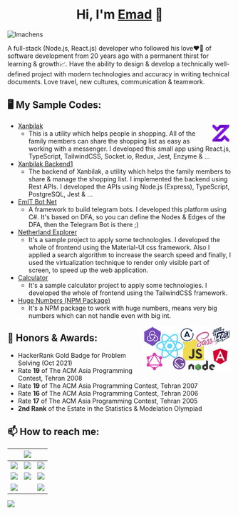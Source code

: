 <h1 align="center">Hi, I'm <a href="http://www.EmadArmoun.com">Emad</a> 🙂</h1>
<!-- 👋 -->

<!-- <img alt="Emad" align="right" src="http://www.armoun.com/wp-content/uploads/2021/10/Me200.jpg" width="20%" /> -->

<!-- # I'm [Emad](http://www.EmadArmoun.com) -->
<p align="left"> <img src="https://komarev.com/ghpvc/?username=em-it&label=Profile%20views&color=blueviolet&style=flat" alt="lmachens" /> </p>

A full-stack (Node.js, React.js) developer who followed his love❤️‍🔥 of software development from 20 years ago with a permanent thirst for learning & growth📈. Have the ability to design & develop a technically well-defined project with modern technologies and accuracy in writing technical documents. Love travel, new cultures, communication & teamwork.

## 🖥️ My Sample Codes:
<img alt="Xanbilak Logo" align="right" src="https://raw.githubusercontent.com/Em-IT/xanbilak/master/xanbilak-fe/src/assets/images/logo.png" width="10%" />

- [Xanbilak](https://github.com/Em-IT/xanbilak)
  - This is a utility which helps people in shopping. All of the family members can share the shopping list as easy as working with a messenger. I developed this small app using React.js, TypeScript, TailwindCSS, Socket.io, Redux, Jest, Enzyme & ...
- [Xanbilak Backend1](https://github.com/Em-IT/xanbilak-be1)
  - The backend of Xanbilak, a utility which helps the family members to share & manage the shopping list. I implemented the backend using Rest APIs. I developed the APIs using Node.js (Express), TypeScript, PostgreSQL, Jest & ...
- [EmIT Bot Net](https://github.com/Em-IT/EmITBotNet)
  - A framework to build telegram bots. I developed this platform using C#. It's based on DFA, so you can define the Nodes & Edges of the DFA, then the Telegram Bot is there ;)
- [Netherland Explorer](https://em-it.github.io/netherland-explorer/)
  - It's a sample project to apply some technologies. I developed the whole of frontend using the Material-UI css framework. Also I applied a search algorithm to increase the search speed and finally, I used the virtualization technique to render only visible part of screen, to speed up the web application.
- [Calculator](https://github.com/Em-IT/calculator)
  - It's a sample calculator project to apply some technologies. I developed the whole of frontend using the TailwindCSS framework.
- [Huge Numbers (NPM Package)](https://em-it.github.io/huge-num/)
  - It's a NPM package to work with huge numbers, means very big numbers which can not handle even with big int.
<!-- - [Markdown Previewer](https://github.com/Em-IT/markdown-previewer) -->

<img align="right" src="https://raw.githubusercontent.com/Em-IT/em-it.github.io/main/technologies-min.png" width="40%" />

## 🥇 Honors & Awards:
- HackerRank Gold Badge for Problem Solving (Oct 2021)
- Rate **19** of The ACM Asia Programming Contest, Tehran 2008
- Rate **19** of The ACM Asia Programming Contest, Tehran 2007
- Rate **16** of The ACM Asia Programming Contest, Tehran 2006
- Rate **17** of The ACM Asia Programming Contest, Tehran 2005
- **2nd Rank** of the Estate in the Statistics & Modelation Olympiad

## 📫 How to reach me:

|  	| <a href="http://www.EmadArmoun.com"><img src="https://img.shields.io/badge/-www.EmadArmoun.com-blueviolet?logo=google_chrome&style=for-the-badge" /></a> 	|  	|
|---	|---	|---	|
| <a href="https://stackoverflow.com/users/2374310/emad-armoun"><img src="https://img.shields.io/badge/-StackOverflow-orange?logo=stackoverflow&logoColor=white&style=for-the-badge" /></a> 	| <a href="https://www.hackerrank.com/em_it/"><img src="https://img.shields.io/badge/-Hacker_Rank-success?logo=hackerrank&logoColor=white&style=for-the-badge" /></a> 	| <a href="https://www.freecodecamp.org/emit"><img src="https://img.shields.io/badge/-Free_Code_Camp-black?logo=freecodecamp&style=for-the-badge" /></a> 	|
| <a href="https://github.com/Em-IT"><img src="https://img.shields.io/badge/-Github-blue?logo=github&style=for-the-badge" /></a> 	| <a href="https://em-it.github.io/"><img src="https://img.shields.io/badge/-Github_Pages-blue?logo=github&style=for-the-badge" /></a> 	| <a href="https://www.linkedin.com/in/em-it/"><img src="https://img.shields.io/badge/-LinkedIn-blue?logo=linkedin&style=for-the-badge" /></a> 	|
| <a href="mailto:emad.armoun@gmail.com"><img src="https://img.shields.io/badge/-GMail-red?logo=gmail&logoColor=white&style=for-the-badge" /></a>  |   | <a href="https://www.npmjs.com/~em_it"><img src="https://img.shields.io/badge/-NPM-red?logo=npm&logoColor=white&style=for-the-badge" /></a>  |

<!-- - [www.EmadArmoun.com](http://www.EmadArmoun.com)
- [GMail](emad.armoun@gmail.com)
- [LinkedIn](https://www.linkedin.com/in/em-it/)
- [Github](https://github.com/Em-IT)
- [Github Pages](https://em-it.github.io/)
- [Hacker Rank](https://www.hackerrank.com/em_it)
- [Free Code Camp](https://www.freecodecamp.org/emit)
- [Stack Overflow](https://stackoverflow.com/users/2374310/emad-armoun)
 -->
![](https://hit.yhype.me/github/profile?user_id=13497757)

<!--
Here are some ideas to get you started:
- 🔭 I’m currently working on ...
- 🌱 I’m currently learning ...
- 👯 I’m looking to collaborate on ...
- 🤔 I’m looking for help with ...
- 💬 Ask me about ...
- 😄 Pronouns: ...
- ⚡ Fun fact: ...
-->
